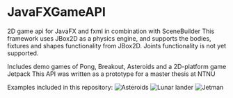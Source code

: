 # JavaFXGameAPI

2D game api for JavaFX and fxml in combination with SceneBuilder
This framework uses JBox2D as a physics engine, and supports the bodies, fixtures and shapes functionality from JBox2D. Joints functionality is not yet supported.

Includes demo games of Pong, Breakout, Asteroids and a 2D-platform game Jetpack
This API was written as a prototype for a master thesis at NTNU

Examples included in this repository:
![Asteroids](https://user-images.githubusercontent.com/1080738/30784306-25b9f02a-a153-11e7-9c9c-fa47edad3290.png)
![Lunar lander](https://user-images.githubusercontent.com/1080738/30784304-25b3f094-a153-11e7-890d-3794caa0bb07.png)
![Jetman](https://user-images.githubusercontent.com/1080738/30784305-25b75f9a-a153-11e7-91d0-5b81e0d15b26.png)
